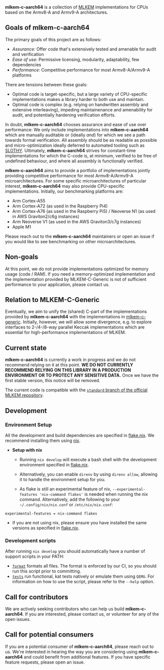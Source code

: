 [//]: # (SPDX-License-Identifier: CC-BY-4.0)

**mlkem-c-aarch64** is a collection of [MLKEM](https://doi.org/10.6028/NIST.FIPS.203.ipd) implementations for CPUs based on the Armv8-A and Armv9-A architectures.

## Goals of mlkem-c-aarch64

The primary goals of this project are as follows:
- _Assurance:_ Offer code that's extensively tested and amenable for audit and verification
- _Ease of use:_ Permissive licensing, modularity, adaptability, few dependencies
- _Performance:_ Competitive performance for most Armv8-A/Armv9-A platforms

There are tensions between these goals:
- Optimal code is target-specific, but a large variety of CPU-specific implementations makes a library harder to both use and maintain.
- Optimal code is complex (e.g. relying on handwritten assembly and extensive interleaving), impeding maintainenance and
  amenability for audit, and potentially hardening verification efforts.

In doubt, **mlkem-c-aarch64** chooses assurance and ease of use over performance: We only include implementations into **mlkem-c-aarch64** which are manually auditable or (ideally _and_) for which we see a path towards formal verification. All assembly should be as readable as possible and micro-optimization ideally deferred to automated tooling such as [SLOTHY](https://slothy-optimizer.github.io/slothy/). Ultimately, **mlkem-c-aarch64** strives for constant-time implementations for which the C-code is, at minimum, verified to be free of undefined behaviour, and where all assembly is functionally verified.

**mlkem-c-aarch64** aims to provide a portfolio of implementations jointly providing competitive performance for most Armv8-A/Armv9-A microarchitectures. For some specific microarchitectures of particular interest, **mlkem-c-aarch64** may also provide CPU-specific implementations. Initially, our benchmarking platforms are:
- Arm Cortex-A55
- Arm Cortex-A72 (as used in the Raspberry Pi4)
- Arm Cortex-A76 (as used in the Raspberry Pi5) / Neoverse N1 (as used in AWS Graviton2/c6g instances)
- Arm Neoverse V1 (as used in the AWS Graviton3/c7g instances)
- Apple M1

Please reach out to the **mlkem-c-aarch64** maintainers or open an issue if you would like to see benchmarking on other microarchitectures.

## Non-goals

At this point, we do not provide implementations optimized for memory usage (code / RAM). If you need a memory-optimized implementation and the implementation provided by MLKEM-C-Generic is not of sufficient performance to your application, please contact us.

## Relation to MLKEM-C-Generic

Eventually, we aim to unify the (shared) C-part of the implementations provided by **mlkem-c-aarch64** with the implementations in [mlkem-c-generic](https://github.com/pq-code-package/mlkem-c-generic). Initially, however, we will allow some divergence, e.g. to explore interfaces to 2-/4-/8-way parallel Keccak implementations which are essential for high-performance implementations of MLKEM.


## Current state

**mlkem-c-aarch64** is currently a work in progress and we do not recommend relying on it at this point.
**WE DO NOT CURRENTLY RECOMMEND RELYING ON THIS LIBRARY IN A PRODUCTION ENVIRONMENT OR TO PROTECT ANY SENSITIVE DATA.**
Once we have the first stable version, this notice will be removed.

The current code is compatible with the [`standard` branch of the official MLKEM repository](https://github.com/pq-crystals/kyber/tree/standard).


## Development

### Environment Setup

All the development and build dependencies are specified in [flake.nix](flake.nix). We recommend installing them using [nix](https://nixos.org/download/).

- **Setup with nix**
    - Running `nix develop` will execute a bash shell with the development environment specified in [flake.nix](flake.nix).
    - Alternatively, you can enable `direnv` by using `direnv allow`, allowing it to handle the environment setup for you.

    - As flake is still an experimental feature of nix, `--experimental-features 'nix-command flakes'` is needed when running the nix command. Alternatively, add the following to your `~/.config/nix/nix.conf` or `/etc/nix/nix.conf`:
```
experimental-features = nix-command flakes
```

- If you are not using nix, please ensure you have installed the same versions as specified in [flake.nix](flake.nix).

### Development scripts
After running `nix develop` you should automatically have a number of support scripts in your PATH:

- [`format`](scripts/format) formats all files. The format is enforced by our CI, so you should run this script prior to committing.
- [`tests`](scripts/tests) run functional, kat tests natively or emulate them using `QEMU`. For information on how to use the script, please refer to the `--help` option.

## Call for contributors

We are actively seeking contributors who can help us build **mlkem-c-aarch64**.
If you are interested, please contact us, or volunteer for any of the open issues.

## Call for potential consumers

If you are a potential consumer of **mlkem-c-aarch64**, please reach out to us.
We're interested in hearing the way you are considering using **mlkem-c-aarch64** and could benefit from additional features.
If you have specific feature requests, please open an issue.
